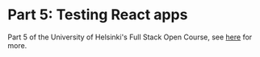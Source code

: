 # Part 5: Testing React apps

Part 5 of the University of Helsinki's Full Stack Open Course, see [here](https://fullstackopen.com/en/part5) for more.

